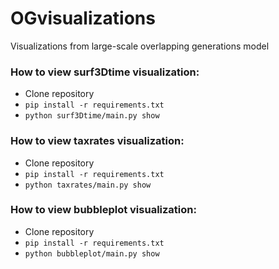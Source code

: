 # OGvisualizations
Visualizations from large-scale overlapping generations model

### How to view surf3Dtime visualization:
* Clone repository
* `pip install -r requirements.txt`
* `python surf3Dtime/main.py show`

### How to view taxrates visualization:
* Clone repository
* `pip install -r requirements.txt`
* `python taxrates/main.py show`

### How to view bubbleplot visualization:
* Clone repository
* `pip install -r requirements.txt`
* `python bubbleplot/main.py show`
